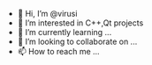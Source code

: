 - 👋 Hi, I’m @virusi
- 👀 I’m interested in C++,Qt projects
- 🌱 I’m currently learning ...
- 💞️ I’m looking to collaborate on ...
- 📫 How to reach me ...

<!---
virusi/virusi is a ✨ special ✨ repository because its `README.md` (this file) appears on your GitHub profile.
You can click the Preview link to take a look at your changes.
--->
